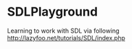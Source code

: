 # SDLPlayground

Learning to work with SDL via following http://lazyfoo.net/tutorials/SDL/index.php
